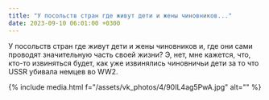 ```yaml
---
title: "У посольств стран где живут дети и жены чиновников..."
date: 2023-09-10 06:01:00 +0300
---
```


У посольств стран где живут дети и жены чиновников и, где они сами проводят значительную часть своей жизни?
Э, нет, мне кажется, что, кто-то извиняться будет, как уже извинялись чиновничьи дети за то что USSR убивала немцев во WW2.

{% include media.html f="/assets/vk_photos/4/90IL4ag5PwA.jpg" alt="" %}
